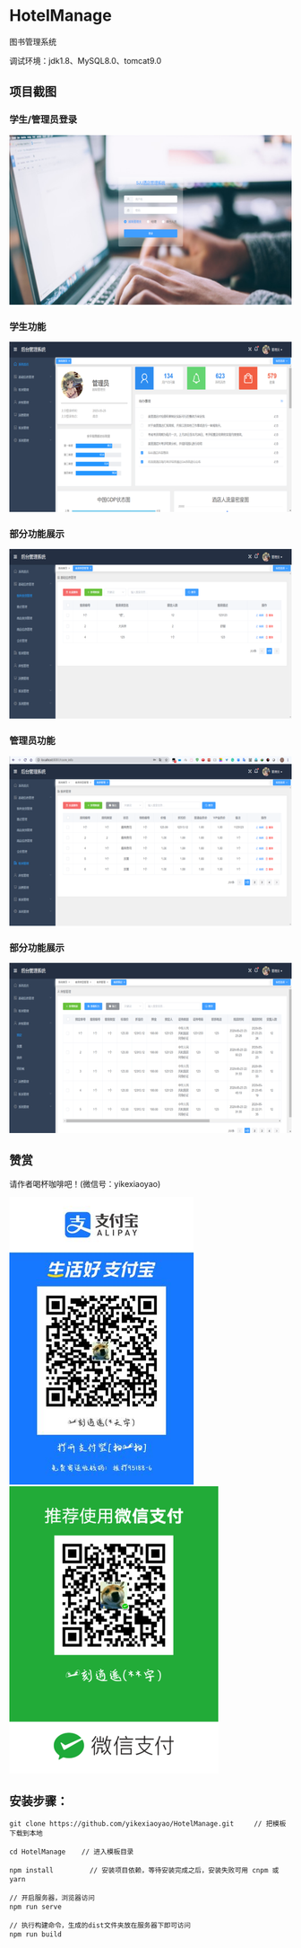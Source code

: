 # HotelManage

 图书管理系统

 调试环境：jdk1.8、MySQL8.0、tomcat9.0
	

## 项目截图

### 学生/管理员登录

![Image text](https://github.com/yikexiaoyao/HotelManage/blob/master/images/1.png)

### 学生功能

![Image text](https://github.com/yikexiaoyao/HotelManage/blob/master/images/2.png)

### 部分功能展示

![Image text](https://github.com/yikexiaoyao/HotelManage/blob/master/images/3.png)

### 管理员功能

![Image text](https://github.com/yikexiaoyao/HotelManage/blob/master/images/4.png)

### 部分功能展示

![Image text](https://github.com/yikexiaoyao/HotelManage/blob/master/images/5.png)

## 赞赏

请作者喝杯咖啡吧！(微信号：yikexiaoyao)

![Image text](https://github.com/yikexiaoyao/BookManage/blob/master/images/zhifubao.jpg) ![Image text](https://github.com/yikexiaoyao/BookManage/blob/master/images/weixin.png)



## 安装步骤：

	git clone https://github.com/yikexiaoyao/HotelManage.git     // 把模板下载到本地
	
	cd HotelManage    // 进入模板目录
	
	npm install         // 安装项目依赖，等待安装完成之后，安装失败可用 cnpm 或 yarn
	
	// 开启服务器，浏览器访问
	npm run serve
	
	// 执行构建命令，生成的dist文件夹放在服务器下即可访问
	npm run build